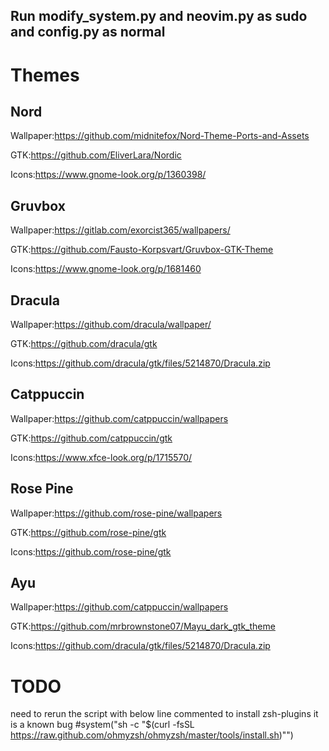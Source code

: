## Run modify_system.py and neovim.py as sudo and config.py as normal

# Themes

## Nord

Wallpaper:https://github.com/midnitefox/Nord-Theme-Ports-and-Assets

GTK:https://github.com/EliverLara/Nordic

Icons:https://www.gnome-look.org/p/1360398/

## Gruvbox

Wallpaper:https://gitlab.com/exorcist365/wallpapers/

GTK:https://github.com/Fausto-Korpsvart/Gruvbox-GTK-Theme

Icons:https://www.gnome-look.org/p/1681460

## Dracula

Wallpaper:https://github.com/dracula/wallpaper/

GTK:https://github.com/dracula/gtk

Icons:https://github.com/dracula/gtk/files/5214870/Dracula.zip

## Catppuccin

Wallpaper:https://github.com/catppuccin/wallpapers

GTK:https://github.com/catppuccin/gtk

Icons:https://www.xfce-look.org/p/1715570/

## Rose Pine

Wallpaper:https://github.com/rose-pine/wallpapers

GTK:https://github.com/rose-pine/gtk

Icons:https://github.com/rose-pine/gtk

## Ayu

Wallpaper:https://github.com/catppuccin/wallpapers

GTK:https://github.com/mrbrownstone07/Mayu_dark_gtk_theme

Icons:https://github.com/dracula/gtk/files/5214870/Dracula.zip

# TODO

need to rerun the script with below line commented to install zsh-plugins it is a known bug
#system("sh -c \"$(curl -fsSL https://raw.github.com/ohmyzsh/ohmyzsh/master/tools/install.sh)\"")
